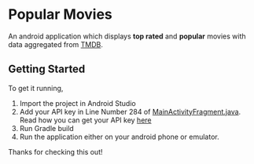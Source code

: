 # Popular Movies
An android application which displays **top rated** and **popular** movies with
data aggregated from [TMDB](https://www.themoviedb.org/).
## Getting Started
To get it running,
1. Import the project in Android Studio
2. Add your API key in Line Number 284 of [MainActivityFragment.java](https://github.com/arun1595/popular_movies/blob/master/app/src/main/java/com/example/arun/popularmovies/MainActivityFragment.java#L283). Read how you can get your API key [here](https://www.themoviedb.org/faq/api?language=en)
3. Run Gradle build
4. Run the application either on your android phone or emulator.

Thanks for checking this out!
